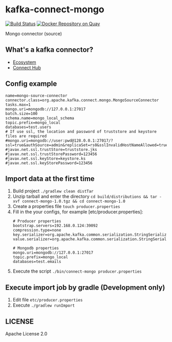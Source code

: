 # kafka-connect-mongo

[![Build Status][travis-image]][travis-url]
[![Docker Repository on Quay](https://quay.io/repository/sailxjx/kafka-connect-mongo/status "Docker Repository on Quay")](https://quay.io/repository/sailxjx/kafka-connect-mongo)

Mongo connector (source)

## What's a kafka connector?

* [Ecosystem](https://cwiki.apache.org/confluence/display/KAFKA/Ecosystem)
* [Connect Hub](http://www.confluent.io/product/connectors)

## Config example

```properties
name=mongo-source-connector
connector.class=org.apache.kafka.connect.mongo.MongoSourceConnector
tasks.max=1
mongo.uri=mongodb://127.0.0.1:27017
batch.size=100
schema.name=mongo_local_schema
topic.prefix=mongo_local
databases=test.users
# If use ssl, the location and password of truststore and keystore files are required
#mongo.uri=mongodb://user:pwd@128.0.0.1:27017/?ssl=true&authSource=admin&replicaSet=rs0&sslInvalidHostNameAllowed=true
#javax.net.ssl.trustStore=truststore.jks
#javax.net.ssl.trustStorePassword=123456
#javax.net.ssl.keyStore=keystore.ks
#javax.net.ssl.keyStorePassword=123456
```

## Import data at the first time

1. Build project `./gradlew clean distTar`
2. Unzip tarball and enter the directory `cd build/distributions && tar -xvf connect-mongo-1.0.tgz && cd connect-mongo-1.0`
3. Create a properties file `touch producer.properties`
4. Fill in the your configs, for example [etc/producer.properties]:
    ```properties
    # Producer properties
    bootstrap.servers=192.168.0.124:39092
    compression.type=none
    key.serializer=org.apache.kafka.common.serialization.StringSerializer
    value.serializer=org.apache.kafka.common.serialization.StringSerializer
    
    # Mongodb properties
    mongo.uri=mongodb://127.0.0.1:27017
    topic.prefix=mongo_local
    databases=test.emails
    ```
5. Execute the script `./bin/connect-mongo producer.properties`

## Execute import job by gradle (Development only)

1. Edit file `etc/producer.properties`
2. Execute `./gradlew runImport`

## LICENSE

Apache License 2.0

[travis-url]: https://travis-ci.org/teambition/kafka-connect-mongo
[travis-image]: http://img.shields.io/travis/teambition/kafka-connect-mongo.svg